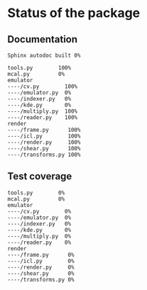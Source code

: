# Status of the package

## Documentation

    Sphinx autodoc built 0%

    tools.py        100%
    mcal.py         0%
    emulator
    ----/cv.py        100%
    ----/emulator.py  0%
    ----/indexer.py   0%
    ----/kde.py       0%
    ----/multiply.py  100%
    ----/reader.py    100%
    render
    ----/frame.py      100%
    ----/icl.py        100%
    ----/render.py     100%
    ----/shear.py      100%
    ----/transforms.py 100%



## Test coverage

    tools.py        0%
    mcal.py         0%
    emulator
    ----/cv.py        0%
    ----/emulator.py  0%
    ----/indexer.py   0%
    ----/kde.py       0%
    ----/multiply.py  0%
    ----/reader.py    0%
    render
    ----/frame.py      0%
    ----/icl.py        0%
    ----/render.py     0%
    ----/shear.py      0%
    ----/transforms.py 0%